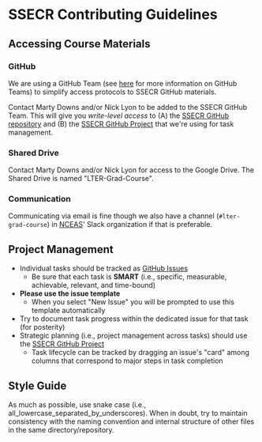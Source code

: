 # SSECR Contributing Guidelines

## Accessing Course Materials

### GitHub

We are using a GitHub Team (see [here](https://docs.github.com/en/organizations/organizing-members-into-teams/about-teams) for more information on GitHub Teams) to simplify access protocols to SSECR GitHub materials.

Contact Marty Downs and/or Nick Lyon to be added to the SSECR GitHub Team. This will give you _write-level access_ to (A) the [SSECR GitHub repository](https://github.com/lter/ssecr) and (B) the [SSECR GitHub Project](https://github.com/orgs/lter/projects/6) that we're using for task management.

### Shared Drive

Contact Marty Downs and/or Nick Lyon for access to the Google Drive. The Shared Drive is named "LTER-Grad-Course".

### Communication

Communicating via email is fine though we also have a channel (`#lter-grad-course`) in [NCEAS](https://www.nceas.ucsb.edu/)' Slack organization if that is preferable.

## Project Management

- Individual tasks should be tracked as [GitHub Issues](https://docs.github.com/en/issues/tracking-your-work-with-issues/quickstart)
    - Be sure that each task is **SMART** (i.e., specific, measurable, achievable, relevant, and time-bound)
- **Please use the issue template**
    - When you select "New Issue" you will be prompted to use this template automatically
- Try to document task progress within the dedicated issue for that task (for posterity)
- Strategic planning (i.e., project management across tasks) should use the [SSECR GitHub Project](https://github.com/orgs/lter/projects/6/views/1)
    - Task lifecycle can be tracked by dragging an issue's "card" among columns that correspond to major steps in task completion

## Style Guide

As much as possible, use snake case (i.e., all_lowercase_separated_by_underscores). When in doubt, try to maintain consistency with the naming convention and internal structure of other files in the same directory/repository.
